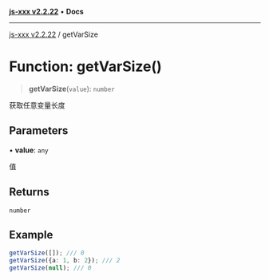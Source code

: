 [**js-xxx v2.2.22**](../README.md) • **Docs**

***

[js-xxx v2.2.22](../README.md) / getVarSize

# Function: getVarSize()

> **getVarSize**(`value`): `number`

获取任意变量长度

## Parameters

• **value**: `any`

值

## Returns

`number`

## Example

```ts
getVarSize([]); /// 0
getVarSize({a: 1, b: 2}); /// 2
getVarSize(null); /// 0
```
